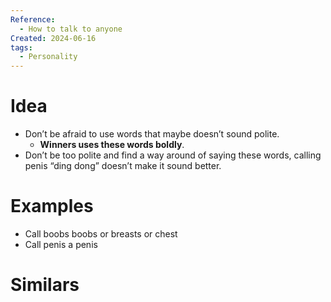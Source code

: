 ```yaml
---
Reference:
  - How to talk to anyone
Created: 2024-06-16
tags:
  - Personality
---
```

# Idea

* Don’t be afraid to use words that maybe doesn’t sound polite. 
	* **Winners uses these words boldly**.
* Don’t be too polite and find a way around of saying these words, calling penis “ding dong” doesn’t make it sound better.
# Examples

- Call boobs boobs or breasts or chest
- Call penis a penis

# Similars

